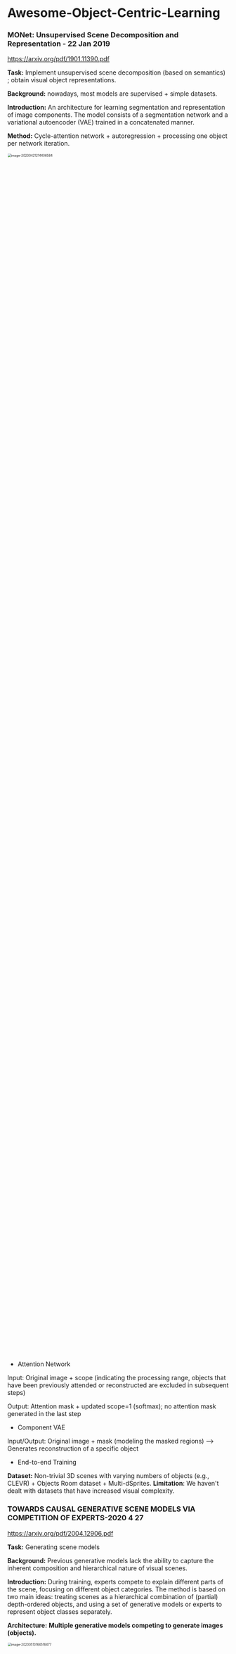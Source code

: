 # Awesome-Object-Centric-Learning
### MONet: Unsupervised Scene Decomposition and Representation - 22 Jan 2019

https://arxiv.org/pdf/1901.11390.pdf

**Task:** Implement unsupervised scene decomposition (based on semantics) ; obtain visual object representations.

**Background:** nowadays, most models are supervised + simple datasets.

**Introduction:** An architecture for learning segmentation and representation of image components. The model consists of a segmentation network and a variational autoencoder (VAE) trained in a concatenated manner.

**Method:** Cycle-attention network + autoregression + processing one object per network iteration.

<img src="https://github.com/Cmy61/Awesome-Object-Centric-Learning/blob/main/image/image-20230421214406584.png" alt="image-20230421214406584" width="70%" hight="70%"  style="zoom:50%;" />

* Attention Network

Input: Original image + scope (indicating the processing range, objects that have been previously attended or reconstructed are excluded in subsequent steps)

Output: Attention mask + updated scope=1 (softmax); no attention mask generated in the last step

* Component VAE

Input/Output: Original image + mask (modeling the masked regions) --> Generates reconstruction of a specific object

* End-to-end Training


**Dataset:** Non-trivial 3D scenes with varying numbers of objects (e.g., CLEVR) + Objects Room dataset + Multi-dSprites. 
**Limitation**: We haven't dealt with datasets that have increased visual complexity.

### TOWARDS CAUSAL GENERATIVE SCENE MODELS VIA COMPETITION OF EXPERTS-2020 4 27

https://arxiv.org/pdf/2004.12906.pdf

**Task:** Generating scene models

**Background:** Previous generative models lack the ability to capture the inherent composition and hierarchical nature of visual scenes.

**Introduction:** During training, experts compete to explain different parts of the scene, focusing on different object categories. The method is based on two main ideas: treating scenes as a hierarchical combination of (partial) depth-ordered objects, and using a set of generative models or experts to represent object classes separately.

**Architecture:** **Multiple generative models competing to generate images (objects).**

<img src="https://github.com/Cmy61/Awesome-Object-Centric-Learning/blob/main/image/image-20230513164516477.png" alt="image-20230513164516477" width="70%" hight="70%"  style="zoom:50%;" />

**ECON (Expert Competing Object Networks)** contains multiple experts (generative modules). Each expert includes:

* Attention Network: The attention network is used to select the regions of interest in the image. It calculates the probability of each region belonging to a specific object category, determining which image regions the generative module should focus on.
* Encoder: The encoder maps the image within the selected regions to a latent encoding representation, denoted as z. The encoder learns to transform image information into a representation in the latent space for subsequent generation and inference.
* Decoder: The decoder receives the latent encoding z and generates the reconstruction of the object and its unmasked shape mt. The decoder is responsible for generating specific objects along with their shape information.

The optimal generative module is selected through a **competitive mechanism:**

* In each inference step t = T, ..., 1, all generative modules kt are applied to the current input (x, st).
* The winner ^kt is obtained through a competitive objective function.
* The reconstructed scene components are generated using the winning generative module ˆkt.
* The winning generative module is updated using gradient steps.

**Dataset:** Experiments were conducted on synthetic data composed of colored 2D objects  (triangles, squares, and circles) arranged with different occlusions. 

### GENESIS: GENERATIVE SCENE INFERENCE AND SAMPLING WITH OBJECT-CENTRIC LATENT REPRESENTATIONS - 23 Nov 2020（International Conference on Learning Representations）

https://arxiv.org/pdf/1907.13052.pdf

**Task:** Scene generation model.
**Introduction:** GENESIS is the first object-centric rendering 3D scene generation model and it is capable of decomposing and generating scenes by capturing the relationships between scene components.

**Method:** GENESIS generative model allows parallel encoding and decoding.

<img src="https://github.com/Cmy61/Awesome-Object-Centric-Learning/blob/main/image/image-20230422155141489.png" alt="image-20230422155141489" width="70%" hight="70%"  style="zoom:50%;" />


**Dataset:** Colorful Multi-dSprites, GQN dataset, ShapeStacks. **Task:** Given a starting image and a target image, search for the best sequence of actions (how to move objects) to achieve the target image.

### Object-centric Forward Modeling for Model Predictive Control-2020

**Task**: Given the start image and the target image, search for the best sequence of actions (how to move the object) to get the target image
**Introduction:** A method for learning object-centric forward models that can be used for planning a sequence of actions to achieve long-term goals. Each object has an explicit spatial position and implicit visual features, and learn to use random interactive data to model action effects.

**Method:** **Obtain objects, predict the next representation (continuously correcting) based on the action it will take.**

<img src="https://github.com/Cmy61/Awesome-Object-Centric-Learning/blob/main/image/image-20230501181027189.png" alt="image-20230501181027189" width="70%" hight="70%" style="zoom:50%;" />

 **Object-centric representation:**

* Object-level representation (xtn): Each object is represented as a tuple combining position (btn) and visual feature (ftn).

**Object-centric forward model:** It predicts the representation of each object at the next time step t+1, based on the current object representation xtn and the action to be executed at+1, denoted as {xt+1 n}. Equation:  --> Achieve prediction.

* Forward model p: Predict future states (multiple iterations), Interaction Network model.
* Decoder: To further regularize features and encode meaningful visual information, decodes into pixels (used for supervision and to regulate the quality of feature encoding).
* Planning through forward models.
* Robust closed-loop control through correction modeling: To prevent significant deviations in long-term planning, introduce a correction model that updates the predicted positions based on new observed images.

**Dataset:** Synthetic environments in MuJoCo and real Sawyer robot (as the paper addresses how to make the robot prepare and adjust objects to reach a target position).


### SPACE:UNSUPERVISED OBJECT-ORIENTED SCENE - 15 Mar 2020

https://arxiv.org/pdf/2001.02407.pdf

**Task:** Multi-object scene decomposition (scene representation).

**Background:** Previous unsupervised learning methods for object-centric scene representation had limited scalability and faced obstacles in modeling real-world scenes.

**Introduction:** A generative latent variable model called SPACE is proposed, which provides a unified probabilistic modeling framework that combines the best spatial attention and scene mixture methods.

**Method:** **SPACE = Foreground Module + Background Module; Foreground and background are learned separately, and then combined to form the entire image.**

<img src="https://github.com/Cmy61/Awesome-Object-Centric-Learning/blob/main/image/image-20230421205602861.png" alt="image-20230421205602861" width="70%" hight="70%"  style="zoom:50%;" />

* Foreground Module: Models the foreground as structured latent variables (dividing the image into multiple cells, each cell modeling an object in the scene, each cell associated with a set of latent variables), which are used to compute foreground image components and finally combine them into an average foreground image.
* Background Module: Models the mixture probability πk and RGB distribution separately to model background components.

**Dataset:** Atari, 3D-Rooms 

### RELATE: Physically Plausible Multi-Object Scene Synthesis Using Structured Latent Spaces-2020

**Task:** Physically synthesizing multi-object scenes (generating images from given scene descriptions such as object positions, shapes, and appearances)+target scene editing+unsupervised model. 
**Background:** Image generation is typically achieved through Generative Adversarial Networks (GANs), where the generated images are realistic but **the parameterized random vectors behind them are not interpretable**.

**Introduction:** A model for learning to generate physically plausible scenes and videos with multiple interacting objects. RELATE combines object-centric GAN formulation with a model that explicitly specifies the relationships between individual objects. RELATE emphasizes the relationships between individual objects. The paper introduces a spatial relational network to enhance object interactions.

**Method:**

<img src="https://github.com/Cmy61/Awesome-Object-Centric-Learning/blob/main/image/image-20230425114833812.png" alt="image-20230425114833812" width="70%" hight="70%"  style="zoom:50%;" />

* Interaction Module: Computes physically plausible relationships between objects and the relationships between objects and the background, considering spatial correlations to make the generated images more realistic.
* Scene Synthesis and Rendering Module: Samples foreground and background, aggregates them into a tensor, and generates images.
  * Appearance Parameter Sampling: Random appearance parameter sampling Z is performed for each foreground object and the background, assuming that the appearances of different objects are independent of each other.
  * Appearance Mapping: Each sampled appearance parameter is mapped to a tensor Ψ using two separate decoder networks.
  * Pose Parameters (Translation Parameters): To obtain the positions of foreground objects, RELATE also samples a 2D translation parameter θ for each foreground object, representing the object's position in the scene, which is geometrically interpretable.
  * Scene Composition: All foreground objects and background objects are aggregated into a scene tensor W, which is composed into an overall scene tensor using element-wise maximum (or sum) pooling, denoted as scene tensor W(θ,Z).
  * Scene Rendering: Uses a decoder network to render the synthesized scene tensor into an image.
* Modeling Relationships in Scene Composition: **Captures the relational information between objects to achieve image generation.**
  * The model samples a set of K independently and identically distributed translation vectors ˆΘ.
  * The sampled vectors are corrected through a correction network (Θ := Γ( ˆΘ, Z)) to obtain the corrected translation vectors Θ. (By using the correction network Γ, the pose parameters θk of objects can be corrected based on the pose parameters and appearance parameters of other objects, thereby establishing correlations between objects.)
* Applications:
  * Scenes with a natural order (a special case of the model): Modifying parameters.
  * Modeling dynamic scenes.
* Training Objective: The training objective of the model consists of two high-fidelity losses and a structural loss + a position regressor network.

**Dataset:** BALLSINBOWL, CLEVR (cluttered desktop), ShapeStacks (block stacking), REALTRAFFIC

**Applications:** RELATE has the ability to change the background and appearance of individual objects. RELATE can also modify the position of individual objects.

**Limitations:** The model is highly sensitive to the camera's perspective range in the scene, and it cannot accurately capture the variations in appearance introduced by significant changes in the viewpoint throughout a sequence.

### Object-Centric Image Generation from Layouts-2020.12.3

https://arxiv.org/pdf/2003.07449.pdf

**Task:** Generating complex scenes with multiple objects.

**Introduction: Layout to image generation with Object-Centric GAN (OC-GAN):** This approach relies on a novel Scene Graph Similarity Module (SGSM) in the image generation process.

**Problem addressed:** The OC-GAN architecture addresses two issues in previous architectures: (1) generated fake objects lacking corresponding bounding boxes in the layout, and (2) overlapping bounding boxes in the layout leading to merged objects in the generated images.

<img src="https://github.com/Cmy61/Awesome-Object-Centric-Learning/blob/main/image/image-20230427212441509.png" alt="image-20230427212441509" width="50%" hight="50%"  style="zoom:50%;" />

**Knowledge:**

* Scene Graph Similarity Module (SGSM): Improves the fidelity of generated image layouts. The SGSM module calculates the similarity between the scene graph and the generated image, providing fine-grained matching-based supervision between the positional scene graph and the generated image.

<img src="https://github.com/Cmy61/Awesome-Object-Centric-Learning/blob/main/image/image-20230427215018552.png" alt="image-20230427215018552" width="30%" hight="30%"  style="zoom:50%;" />

* Instance-aware conditioning: Helps the model map overlapping conditional semantic masks to individual object instances by introducing instance boundary information. This makes it easier for the model to distinguish unique object instances.

<img src="https://github.com/Cmy61/Awesome-Object-Centric-Learning/blob/main/image/image-20230429205537094.png" alt="image-20230429205537094" width="30%" hight="30%"  style="zoom:50%;" />

**Method: GAN with Layout as a Cue**

* Model Architecture: The OC-GAN model is based on the GAN framework.

  <img src="https://github.com/Cmy61/Awesome-Object-Centric-Learning/blob/main/image/image-20230427214526498.png" alt="image-20230427214526498" width="70%" hight="70%"  style="zoom:50%;" />

  * The Generator module generates images conditioned on the ground truth layout. It is constructed based on a classical residual architecture.
  * The Discriminator predicts whether the input image is real or generated. The Discriminator has an additional component that distinguishes the objects present in the input image blocks corresponding to the object bounding boxes in the ground reality layout.
    * Object Discriminator: Determines if the objects in the generated image are similar to those in the real image.
    * Patch Discriminator: Determines if the local regions of the input image are consistent with the layout in the real image.

**Dataset:** COCO-Stuff, Visual Genome.

### SIMONe: View-Invariant, Temporally-Abstracted Object Representations via Unsupervised Video Decomposition-2021

https://arxiv.org/pdf/2106.03849.pdf

**Task:** View synthesis and instance segmentation, learning object representation, attributes

**Background:** When inferring scene structure and features, it is necessary to simultaneously estimate the agent's position/viewpoint information. These two variables jointly affect the agent's observation results, making simultaneous inference a challenging problem.

**Introduction:** An unsupervised variational method is proposed to solve this problem. By leveraging shared structures existing across different scenes, the model learns to infer (separate) two sets of latent representations (separating scene structure from viewpoint information) from only RGB video input: a set of "object" latent representations corresponding to time-invariant object-level content of the scene, and a set of "frame" latent representations corresponding to globally varying elements over time, such as viewpoint.

<img src="https://github.com/Cmy61/Awesome-Object-Centric-Learning/blob/main/image/image-20230511173729904.png" alt="image-20230511173729904" width="50%" hight="50%"  style="zoom:50%;" />

As shown in the figure: by combining the latent representations of specific combinations of object appearances and frames from different sequences, it is possible to generate rendering results with different viewpoints but consistent scenes (as observed in the image on the right, revealing changes in camera pose and lighting).

**Method:** Separate scene structure from viewpoint information and reconstruct the image.

<img src="https://github.com/Cmy61/Awesome-Object-Centric-Learning/blob/main/image/image-20230511174058205.png" alt="image-20230511174058205" width="50%" hight="50%"  style="zoom:50%;" />

* Latent structure and generation process

  * Latent structure: The model uses a set of object latent variables (O) and a set of frame latent variables (F) to represent the scene. The object latent variables remain constant throughout the sequence, while the frame latent variables capture time-varying information.

  * Generation process: Use latent vectors to generate images.

Decoder: We independently decode each pixel, and the pixel-level decoder takes sampled latent variables, pixel coordinates, and time steps as inputs. The decoder's architecture can be MLP or 1x1 CNN.

**Dataset**: Objects Room 9 + CATER (moving camera) + Playroom

### ROOTS: Object-Centric Representation and Rendering of 3D Scenes-2021

https://arxiv.org/pdf/2006.06130.pdf

**Task:** Learn to build modular and compositional 3D object models from partial scene images (observing only partial images of the scene and learning how to construct complete 3D scenes)

**Introduction:** In this paper, a probabilistic generative model is proposed to learn to build modular and compositional 3D object models from partial observations of multi-object scenes. This is achieved through a novel nested autoencoder architecture.

**Method:** Learn and infer 3D center coordinates, infer object-level 3D appearance representation, and generate 3D images from 2D images captured from multiple viewpoints.

<img src="https://github.com/Cmy61/Awesome-Object-Centric-Learning/blob/main/image/image-20230424212320618.png" alt="image-20230424212320618" width="70%" hight="70%"  style="zoom:50%;" />

* Encoder:

  Extract object regions from each scene image and group them into object-level contexts. The key idea is to first infer the center position of each object in 3D coordinates. The encoder takes 2D images from multiple viewpoints as input.

  - Scene encoder: Obtain scene representation. The model encodes the contextual set into the 3D spatial structure of the scene and infers the 3D positions of each object in 3D space.
    - Input: Context observation
    - Output: Scene representation ψ

  - Attention grouping: Identify the image regions corresponding to the same object in different observation images.

    ψ is reshaped into a feature map in 3D space, from which the 3D center positions of each object are inferred and the image regions of each object are recognized across viewpoints.

  - Object-level GQN: Infer object-level 3D appearance representation zwhat.

* Decoder：Decode into complete 3D images.
  * Object renderer: For each object n, given its 3D appearance representation zwhat n and a query viewpoint vq, ROOTS can generate a 4-channel (RGB+Mask) image that describes the 2D appearance of the object from the vq viewpoint.
  * Scene synthesizer: Combine the image layers of each object to generate a complete scene image (3D image).

**Applications:**

* Since object position and appearance are separated in the learned object model, manipulating the latent position allows us to **move objects** without changing other factors (such as object appearance).
* Composability. Once the object model is learned, it can be **reconfigured** to form new scenes beyond the training distribution.
* Object model. By applying the object renderer to zwhat n and a set of query viewpoints, the object model learned in Figure 4A is further visualized.
* Scene generation. Similar to GQN, ROOTS can generate target observation results for a given scene from arbitrary query viewpoints.

**Dataset:** ShapeNet, MSM


### Self-supervised Video Object Segmentation by Motion Grouping-2021

https://arxiv.org/pdf/2104.07658.pdf

**Task:** (Single moving) object segmentation (in videos) + self-supervised + motion (optical flow)

**Introduction:** The system is able to segment objects by leveraging motion cues (i.e., motion segmentation). To achieve this, a simple variant of Transformer is introduced to segment optical flow frames into primary objects and the background, and it is self-supervised.

**Method:** (1) A CNN encoder for extracting compact feature representations, (2) an iterative binding module with learnable queries that acts similar to soft clustering, assigning each pixel to a motion group, (3) a CNN decoder that decodes each query individually into full-resolution layer outputs.

<img src="https://github.com/Cmy61/Awesome-Object-Centric-Learning/blob/main/image/image-20230423155438041.png" alt="image-20230423155438041" width="70%" hight="70%"  style="zoom:50%;" />

* CNN encoder:
  * Input: Precomputed optical flow between two frames
  * Output: Lower-resolution feature map
* Iterative binding:
  * Input: Feature map + two learnable query slots (representing foreground and background)
  * Output: Updated query slots
  * Purpose: Group image regions into individual entities, where pixels moving at the same rate in the same direction should be grouped together (grouping pixel regions with similar motion into a single entity to identify moving objects)
* CNN decoder
  * Input: Slot vectors broadcasted onto a 2D grid
  * Output: Outputs at the original resolution (including (unnormalized) single-channel alpha mask and reconstructed flow field)

**Limitations:**

* Firstly, existing benchmarks are mainly limited to motion segmentation into foreground and background, so the researchers chose to use two slots in this paper (equivalent to recognizing only one object).
* Secondly, only motion (optical flow) was explored as input, which significantly limits the model's ability to segment objects in the absence of motion information or in incomplete flows ; however, the self-supervised video object segmentation objective also applies to two-stream methods, so RGB can be incorporated.
* Thirdly, when the optical flow has noise or low quality, the current method may fail; in such cases, joint optimization of the flow refinement and segmentation can be a possible way forward.
* Motion segmentation in real-world scenarios, such as predator or prey, may require fast processing. The model runs at over 80fps at low resolution (possibly sacrificing some accuracy).

**Dataset**: MoCA, DAVIS2016, SegTrackv2, FBMS59


### Unsupervised Object-Level Representation Learning from Scene Images-2021

https://arxiv.org/pdf/2106.11952.pdf

**Background:** The success of contrastive self-supervised learning heavily relies on the object-centric prior provided by ImageNet, where different augmented views of the same image correspond to the same object. However, when pretraining on more complex scene images with many objects, the results are not as effective.

<img src="https://github.com/Cmy61/Awesome-Object-Centric-Learning/blob/main/image/image-20230505205043501.png" alt="image-20230505205043501" width="70%" hight="70%"  style="zoom:50%;" />

**Introduction:** This paper proposes a multi-stage framework for unsupervised object-level representation learning, leveraging image-level self-supervised pretraining as a prior for discovering object-level semantic correspondences in scene images. Specifically, it first utilizes an unsupervised region proposal algorithm to extract potential object-based regions in the scene images. Then, a region correspondence generation scheme is proposed to discover corresponding object instances for the proposed regions in the embedding space using a pretrained model from image-level contrastive learning. Finally, the obtained object-instance pairs are used to construct positive sample pairs for object-level representation learning.

**Applications:** Several cross-image object-instance pairs and visual correspondences are discovered, with a focus on improving representation learning through high-quality correspondences.

<img src="https://github.com/Cmy61/Awesome-Object-Centric-Learning/blob/main/image/image-20230505205410754.png" alt="image-20230505205410754" width="70%" hight="70%"  style="zoom:50%;" />

**Method:** The ORL extends the existing image-level contrastive learning framework to the object level by leveraging instance discrimination priors. The process involves several contrastive learning modules in Stage 1 and Stage 3.

* Image-level pretraining: Obtains an unsupervised pretrained model from image-level tasks to learn global information and visual features of images.
* Correspondence discovery: Utilizes the pretrained model to find other images in the training set most similar to each image, forming image pairs. Then, potential object regions of interest (RoIs) that may contain objects are generated through unsupervised region proposal algorithms.
* Object-level pretraining: The BYOL framework performs object-level representation learning. Further pretraining is performed on the RoIs using image pairs to learn more semantically and object-related representations. (The aim is to have similar objects, such as cars, closer in the embedding space for better learning. )

### GENESIS-V2: Inferring Unordered Object Representations without Iterative Refinement-jan 2022

https://arxiv.org/pdf/2104.09958.pdf

**Task**:The tasks involved are unsupervised image segmentation and object-centric scene generation, reasoning about discrete objects in the environment, and predicting or imagining a set of object behaviors.
**Background:** Current methods are limited to visually less complex simulated and real-world datasets. Additionally, object representation is often inferred using RNN, which doesn't scale well to large images with potentially many objects. It also requires prior initialization of a fixed number of object slots.

**Introduction:** This work proposes an embedding-based approach similar to iterative refinement but without the need for prior initialization of a fixed number of clusters. It can infer a variable number of object representations without using RNN or iterative optimization (using IC-SBP method).

**Method:** The model is based on a probabilistic graphical model with an autoencoder. +The object representation is based on IC-SBP (with a focus on IC-SBP).

<img src="https://github.com/Cmy61/Awesome-Object-Centric-Learning/blob/main/image/image-20230422155141489.png" alt="image-20230422155141489" width="70%" hight="70%"  style="zoom:50%;" />

IC-SBP clusters pixel embeddings into a variable number of soft attention masks. The algorithm involves sampling pixel locations not yet assigned to clusters, creating soft or hard clusters based on the distances between the embedding of the selected pixel location and all other pixel embeddings, and repeating this process until all pixels are explained or a stopping condition is reached. The output of the algorithm is a set of normalized attention masks (clusters) for k objects. **IC-SBP differs from iterative refinement as it doesn't require prior initialization of a fixed number of clusters.**

<img src="https://github.com/Cmy61/Awesome-Object-Centric-Learning/blob/main/image/image-20230503220254183.png" alt="image-20230503220254183" width="70%" hight="70%"  style="zoom:50%;" />

**Dataset:** ObjectsRoom, ShapeStacks, Sketchy, MIT-Princeton Amazon Picking Challenge (APC) 2016 object segmentation dataset. 


### ILLITERATE DALL-E LEARNS TO COMPOSE-2022-mar-14

https://arxiv.org/pdf/2110.11405.pdf

**Task**:The tasks include systematizing zero-shot image generation without text, generating complex images composed of multiple objects, and constructing novel scenes, synthetic generation, and image reconstruction.
**Background:** DALL·E requires a dataset of text-image pairs, and composability is provided by the text. In contrast, object-centric representation models like Slot Attention can learn compositional representations without text prompts. However, unlike DALL·E, their systematic generalization capability for zero-shot image generation is very limited.

**Introduction:** A simple but novel slot-based autoencoder architecture called SLATE is proposed to combine the strengths of both models: learning object-centric representations and allowing systematic generalization in zero-shot image generation without text. Therefore, this model can also be seen as a text-blind DALL·E model. It is unsupervised and does not require annotations.

**Knowledge:** DALL·E has recently demonstrated the capability of systematically generalizing zero-shot image generation. Trained on a dataset of text-image pairs, it can generate plausible images even from unfamiliar text prompts such as "avocado chair" or "lettuce hedgehog," which is a form of systematic generalization in the text-to-image domain.

<img src="https://github.com/Cmy61/Awesome-Object-Centric-Learning/blob/main/image/image-20230429215214103.png" alt="image-20230429215214103" width="70%" hight="70%"  style="zoom:50%;" />

DALL-E: Input text units serve as composable units, and the generated images exhibit consistency.

Slot Attention: Object slots serve as composable units, but the generated images lack consistency.

SLATE: Like Slot Attention, our model is not supervised based on text, and like DALL·E, it generates novel image compositions with global consistency.

**Method:**

**Using a Transformer as our image decoder while replacing text prompts with slot prompts extracted from concepts** to enhance the use of compositional biases in the image decoder learned from a library of images constructed from a given set.

* Using dVAE to obtain image tokens

  * Purpose: To downsample high-resolution images (converting high-dimensional representation to low-dimensional), making Transformer training more efficient.
  * Steps: Splitting input image into patches xi -> xi as input to the encoder, obtaining log probability distribution oi -> sampling of relaxed one-hot encoding zsoft i (tokens) for patch i -> obtaining patch reconstruction through the decoder.

  <img src="https://github.com/Cmy61/Awesome-Object-Centric-Learning/blob/main/image/image-20230512203953486.png" alt="image-20230512203953486" width="50%" hight="50%"  style="zoom:50%;" />

* Inference of object slots:

  * Purpose: Infer the position and content information of objects from the input image to generate object slots.
  * Steps: Mapping tokens zi to embedding vectors using a dictionary -> Fusion of patch content and position information to obtain ui (adding the embedding vector of each patch with the corresponding position embedding vector, ui contains content and position information of the patch) -> Passing ui as input to the slot attention to obtain slots S and attention maps A.

  <img src="https://github.com/Cmy61/Awesome-Object-Centric-Learning/blob/main/image/image-20230512204630726.png" alt="image-20230512204630726" width="50%" hight="50%"  style="zoom:50%;" />

* Reconstruction using Transformer

  * Reconstructing the input image
  * Obtaining S, ˆoi -> obtaining estimated values of DVAE tokens ˆzi -> obtaining reconstructed values of image patches ˆxi through the decoder gθ -> combining ˆxi to form the reconstructed image ˆx

  <img src="https://github.com/Cmy61/Awesome-Object-Centric-Learning/blob/main/image/image-20230512205336070.png" alt="image-20230512205336070" width="50%" hight="50%"  style="zoom:50%;" />

**Dataset:** CLEVR-Mirror (developed from the CLEVR dataset), Shapestacks, Bitmoji, Textured MNIST, CLEVRTex, and CelebA.


### Simple Unsupervised Object-Centric Learning for Complex and Naturalistic Videos-2022-may

https://arxiv.org/pdf/2205.14065.pdf

**STEVE: Video Slot Transformer**

**Task:** Unsupervised handling of various complex and natural videos.

**Background:** Previous works have been proven to be applicable only to toy or synthetic images_videos, or even if they can handle complex images_videos, they require some supervision on the initial frames, such as optical flow or annotations.

**Introduction:** In this paper, STEVE is proposed, an unsupervised model for object-centric learning in videos. This is achieved without adding too much complexity to the model architecture or introducing new objectives or weak supervision, primarily leveraging a **Transformer-based slot decoder**.

Preliminaries: Two Decoders

* Hybrid Decoder: In this approach, the decoder decodes each slot separately using decoding functions gRGB θ and gmask θ to obtain the object image x and alpha mask m, respectively. Then, the decoded target images are weighted summed to obtain the complete image, and these decoders are implemented using CNNs. The key limitation is that it has never been successful in handling scenes with high visual complexity, such as natural images.
* Autoregressive Slot Transformer Decoder (SLATE): It is argued that the hybrid decoder severely restricts the interaction between slots and the quality of reconstruction, and a powerful autoregressive decoder based on Transformer conditioned on slots should be used. **(Used in this model)**

**Method:**

Three main components: ① Image Encoder based on CNN ② Recurrent Slot Encoder, which updates slot representations using a recurrent neural network (RNN) ③ Slot Transformer **Decoder** (SLATE).

* Image Encoder: Obtains feature representations based on frames.
* Recurrent Slot Encoder: Takes the slot representation st-1 from the previous time step and the feature map xt of the current frame as input and updates the slot representation from st−1 to st. (Rough process)
* Slot Transformer Decoder: Reconstructs the current frame xt using the slot representation st. (By learning to autoregressively predict a sequence of discrete tokens in a frame.) For this reconstruction, each frame xt is treated as a sequence of discrete labels provided by a discrete VAE encoder. Given the slot st, the slot transformer decoder learns to autoregressively predict this sequence of labels by minimizing the cross-entropy loss.

<img src="https://github.com/Cmy61/Awesome-Object-Centric-Learning/blob/main/image/image-20230524191929722.png" alt="image-20230524191929722" width="50%" hight="50%"  style="zoom:50%;" />

<img src="https://github.com/Cmy61/Awesome-Object-Centric-Learning/blob/main/image/image-20230502205847839.png" alt="image-20230502205847839" width="50%" hight="50%"  style="zoom:50%;" />


Training: <img src="https://github.com/Cmy61/Awesome-Object-Centric-Learning/blob/main/image/image-20230502210105114.png" alt="image-20230502210105114" width="20%" hight="20%"  style="zoom:50%;" /> (Cross-entropy loss (CE) is used to train the slot-transformer decoder, and the discrete VAE (dvae) is used to train the discrete encoder and decoder for better slot representations.)

Datasets: CATER, CATERTex, MOVi-Solid, MOVi-Tex, MOVi-D, and MOVi-E


### ROBUST AND CONTROLLABLE OBJECT-CENTRIC LEARNING THROUGH ENERGY-BASED MODELS-oct-2022

https://arxiv.org/pdf/2210.05519.pdf

**Task:** Object Representation

**Introduction:** EGO is proposed as a method to learn object-centric representations using an energy-based model. By utilizing off-the-shelf self-attention blocks in Transformers to form permutation-invariant energy functions, we can infer object-centric latent variables using gradient-based MCMC methods, where permutation equivariance is automatically ensured.

<img src="https://github.com/Cmy61/Awesome-Object-Centric-Learning/blob/main/image/image-20230504202911236.png" alt="image-20230504202911236" width="70%" hight="70%"  style="zoom:50%;" />

**Method:** The goal of this method is to learn a mapping from visual observations x to a set of vectors {zk} that describe objects. We adopt an encoder-decoder architecture, where our EGO module serves as the encoder, transforming unstructured observations into structured object representations. EGO is actually designed to learn a mapping relationship between images and object representations.

* Energy Function: Used to measure the similarity or dissimilarity between the given observation data and latent variables. It takes the observation x and a single latent variable zk as inputs and outputs a scalar energy value that quantifies the confidence of zk representing the presence of a target object in the visual scene x. (This energy function is learned by a neural network and needs continuous learning.)
* Gradient-based MCMC Sampling: In order to infer the object-centric latent variable set z from the input x, we initialize z0 randomly from a simple prior distribution and iteratively update the latent variables.
* EGO uses MCMC to obtain latent variables z and then calculates the energy function between x and z.

**Specific Steps: Randomly initialize latent representation -> Update latent representation using energy function and gradient-based MCMC sampling method (Zt+1 involves Zt) -> Obtain zt+1 latent representation -> Iterate in a loop**

<img src="https://github.com/Cmy61/Awesome-Object-Centric-Learning/blob/main/image/image-20230511213742520.png" alt="image-20230511213742520" width="70%" hight="70%"  style="zoom:50%;" />

**Datasets:** CLEVR (Johnson et al., 2017), MultidSprites (Matthey et al., 2017), Tetrominoes (Greff et al., 2019), CLEVR-6


### Object-centric Learning with Cyclic Walks between Parts and Whole-2023 feb

https://arxiv.org/pdf/2302.08023.pdf

**Introduction:** We propose a cyclic walk between perceptual features extracted from CNN or Transformers and object entities. First, slot attention is used to obtain slot representations. Then, based on pairwise similarity between perceptual features (referred to as "parts") and slot-bound object representations (referred to as "wholes"), entity-feature correspondences are established along high transition probabilities. **Without a decoder, we propose cyclic walks on static images. Slot representations -> Cyclic Walk** Unsupervised.

<img src="https://github.com/Cmy61/Awesome-Object-Centric-Learning/blob/main/image/image-20230504215845974.png" alt="image-20230504215845974" width="40%" hight="40%"  style="zoom:50%;" />

Cyclic Walks:

<img src="https://github.com/Cmy61/Awesome-Object-Centric-Learning/blob/main/image/image-20230505200203629.png" alt="image-20230505200203629" width="60%" hight="60%"  style="zoom:50%;" />

("Parts" refer to feature vectors of non-overlapping image patches extracted from the input image, while "wholes" refer to object-centric representations.) (The cyclic walks process is similar to the interaction between wholes and parts in the part-whole theory, allowing the model to learn more accurate and robust representations of entity features and their correspondences.)

**Knowledge:**

* Pretrained self-supervised visual transformer DINO: Extracts feature vectors x from images, where each image is processed into non-overlapping patches, and each patch is projected into a feature embedding.

* Slot attention: Obtains slot representations of objects, denoted as ^s.

**Conventional** object-centric learning models use either decoder-based or transformer-based decoders to decode images from slots. The training objective of the model is to minimize the mean squared error loss between the decoder output and the original image at the feature or pixel level.

* Contrastive Random Walks: a and b are feature maps extracted from video frames using CNN or Transformers. The adjacency matrix is calculated (This matrix is used to construct a directed graph where each node corresponds to a feature. Exploring on the graph using random walks can learn relationships between features.)
* <img src="https://github.com/Cmy61/Awesome-Object-Centric-Learning/blob/main/image/image-20230505201622589.png" alt="image-20230505201622589" width="50%" hight="50%"  style="zoom:50%;" />


**Method: slot attention + static walks (updating slot representations iteratively)**

* Image feature extractor DINO + Obtain slot representations using SLOT ATTENTION

* Whole-Parts-Whole Cyclic Walks introduce two directions of cyclic walks: (a) from wholes to parts and back to wholes (W-P-W walk) and (b) from parts to wholes and back to parts (P-W-P walk), **to learn more accurate feature representations.**

  * W-P-W Cyclic Walks: As a supervisory signal for object-centric representation learning, x is parts, and ^s is wholes.
  * <img src="https://github.com/Cmy61/Awesome-Object-Centric-Learning/blob/main/image/image-20230505202512586.png" alt="image-20230505202512586" width="40%" hight="40%"  style="zoom:50%;" />

Loss term: <img src="https://github.com/Cmy61/Awesome-Object-Centric-Learning/blob/main/image/image-20230505202546333.png" alt="image-20230505202546333" width="20%" hight="20%"  style="zoom:50%;" />

* P-W-P Cyclic Walks: While W-P-W walks enhance the diversity of slot bases, there exists an ill-posed case where a finite set of slot bases cannot cover all semantic content of an image.

<img src="https://github.com/Cmy61/Awesome-Object-Centric-Learning/blob/main/image/image-20230505202832391.png" alt="image-20230505202832391" width="20%" hight="20%"  style="zoom:50%;" />

 <img src="https://github.com/Cmy61/Awesome-Object-Centric-Learning/blob/main/image/image-20230505202856862.png" alt="image-20230505202856862" width="25%" hight="25%"  style="zoom:50%;" />


**Datasets:** Stanford Dogs, Stanford Cars, CUB 200 Birds, and Flowers as benchmark datasets. Pascal VOC 2012 and COCO 2017, COCO Stuff-27, and COCO Stuff-3.

**Experimental Contents:** Unsupervised object discovery, unsupervised semantic segmentation.

### Object-Centric Slot Diffusion-2023 mar 20

https://arxiv.org/pdf/2303.10834.pdf

**Background:** Making object-centric learning applicable to complex natural scenes remains a major challenge.

**Introduction:** A new object-centric learning model, LSD, is proposed. 1⃣️From the perspective of object-centric learning, it replaces the traditional slot decoder with a latent **diffusion model** conditioned on object slots. 2⃣️From the perspective of the diffusion model, it is the first unsupervised compositional conditional diffusion model that does not require supervised annotations like text descriptions to learn compositions.

**Method: Encoder (consistent with traditional, obtains slot representations), Decoder using diffusion modeling (reconstructing images)**

<img src="https://github.com/Cmy61/Awesome-Object-Centric-Learning/blob/main/image/image-20230423192405624.png" alt="image-20230423192405624" width="70%" hight="70%"  style="zoom:50%;" />

* Encoder: Encodes the image into slot representations (slot attention).

* Decoder: Used to reconstruct the image given the slot representations S. The diffusion steps are used to denoise the latent variable z0 and generate a clearer reconstruction representation.

  * VQGAN: Transforms into a low-dimensional representation (z0) that can be decoded into a reconstructed image using the VQGAN decoder.
  * LSD Decoder: Utilizes diffusion modeling to reconstruct the latent representation z0 from VQGAN based on the slot representations S. (The decoder in LSD is conditioned on the slot representations S for conditional generation.)
    * Denoising Network: CNN LAYER + Slot-Conditioned Transformer.
      **Image -> Slot Representations -> VQGAN (dimensionality reduction to z0) -> LSD Decoder (denoising to generate latent variable z0) -> VQGAN Decoder (reconstruct into image)**


Applications: Generating synthetic images and allowing editing of existing images by directly modifying the slot representations.

Generating Synthetic Images:

**Image -> Slot Representations -> Clustering into K libraries -> Selecting K slots from the libraries and stacking them to form Scompose -> LSD Decoder (denoising to generate latent variable z0) -> VQGAN Decoder (reconstruct into image)**

Allowing Editing of Existing Images by Directly Modifying Slot Representations:

**Datasets:** FFHQ dataset, CLEVER (overfitting), CLEVR, CLEVRTex, MOVi-C, MOVi-E. Simple image effects are not as good as complex image effects.


### BRIDGING THE GAP TO REAL-WORLD OBJECTCENTRIC LEARNING-2023 mar 6

https://arxiv.org/pdf/2209.14860.pdf

**Background:** Current methods are limited to simulated data or require additional information in the form of motion or depth to successfully discover objects.

**Introduction:** Instead of relying on auxiliary external signals, this approach achieves object-centric representation in a fully **unsupervised** manner by using **reconstruction features as training signals** (introducing additional inductive bias by reconstructing highly homogeneous features within objects). These features can be easily obtained using recent self-supervised learning techniques such as DINO. **dinosaur = slot attention + DINO**

**Method:** Design similar to autoencoder: Module 1 extracts features from the input data (encoder); Module 2 groups them into a set of latent vectors representing slots; Module 3 (decoder) reconstructs some target signals from the latent vectors.

<img src="https://github.com/Cmy61/Awesome-Object-Centric-Learning/blob/main/image/image-20230508211006858.png" alt="image-20230508211006858" width="70%" hight="70%"  style="zoom:50%;" />

The key difference of this approach from other methods is that the task of the decoder is to reconstruct features from self-supervised pretraining, rather than reconstructing the original input.

* Feature Reconstruction as Training Signal: Previously, the task (at least initially) strongly focused on low-level image features such as color statistics. This quickly reduces the reconstruction error, but the generated model does not discover objects beyond the dataset, where objects are mainly determined by different object colors. Minimize the following loss to reconstruct self-supervised features:
* <img src="https://github.com/Cmy61/Awesome-Object-Centric-Learning/blob/main/image/image-20230508211924892.png" alt="image-20230508211924892" width="30%" hight="30%"  style="zoom:50%;" />
* Object-Centric Learning Architecture in the Real World:
  * Encoder: VIK encoder is used to learn feature representations.
  * Slot Attention: We primarily use the original Slot Attention formulation for grouping the set of features into slot vectors, with certain modifications: ① No position encoding is added to the ViT features before Slot Attention. ② A small single hidden layer MLP is added, which transforms each encoder feature before Slot Attention. (Enhances representation learning capability)
  * Feature Decoding: **We apply feature reconstruction instead of image reconstruction as the training objective**. Initially, an **MLP decoder** is used (the final reconstruction result y∈RN×Dfeat is obtained by weighted summing the reconstruction results of all slots), and later a **transformer decoder** is used (the Transformer decoder jointly reconstructs the feature y for all timesteps in an autoregressive manner, maintaining global consistency throughout the reconstruction process).

**Datasets:** MOVi dataset, MOVi-C and MOVi-E variants (with multiple objects), PASCAL VOC 2012 (real dataset with a large object), MS COCO 2017 (real dataset with several tens of objects) + KITTI driving dataset.


### InstMove: Instance Motion for Object-centric Video Segmentation-2023 mar

https://arxiv.org/pdf/2303.08132.pdf

**Task:** Segmentation and tracking of object instances in a given video. The goal is to design a flexible and efficient motion prediction module that can be easily integrated into any existing methods.

**Background:** State-of-the-art video segmentation methods are **sensitive to occlusion and fast motion**, making them susceptible to interference from these factors. Common methods **heavily rely on appearance changes**, which makes it difficult to handle multiple object instances with similar appearances, resulting in poor performance in complex scenes.

**Introduction:** InstMove represents instance motion for object-centric video segmentation. It primarily relies on instance-level motion information that is unaffected by image feature embeddings and has a physically interpretable nature, making it more accurate and robust for occluded and fast-moving objects. It learns dynamic models using a memory network to **predict** the position and shape of objects in the next frame.

**Method:** We utilize an instance mask to indicate the location and shape of the target object and employ an RNN-based module and a memory network to extract motion features from previous masks, store and retrieve dynamic information, and predict the shape information for the next frame based on motion clues.

<img src="https://github.com/Cmy61/Awesome-Object-Centric-Learning/blob/main/image/image-20230510151154704.png" alt="image-20230510151154704" width="70%" hight="70%"  style="zoom:50%;" />
* Memory Network
  * Step 1: **Current instance mask --> Extract current motion pattern z --> Find the most similar motion pattern ^z --> Predict the next state of z based on ^z** (Specifically, the encoder qφ extracts the motion pattern zkt−n:t=qφ(mkt−n:t) given the input. The memory network M stores representative motion patterns vi. When given the input motion pattern zkt−n:t, the attention weight vector wkt−n:t is computed to determine the most matching motion pattern ^z, which represents the motion pattern most similar to the current input zkt−n:t. By utilizing the stored representative motion pattern ^z in the memory bank, it assists in predicting the next state of z.) Train qφ and M.
  * Step 2: **Previous instance mask --> Extract motion pattern z --> Find the most similar motion pattern ^z --> Predict the next state of z based on ^z** (Specifically, the estimated mask mkt−n:t−1 from a target video segmentation method is used as input to predict the mask mkt. Using another encoder pθ, the motion pattern zkt−n:t−1=pθ(mkt−n:t−1) is extracted, converting the previous input mask sequence mkt−n:t−1 into the corresponding motion pattern zkt−n:t−1. Then, using the previously mentioned similar approach, the memory bank is accessed to match zkt−n:t−1 with the learned motion patterns and retrieve the corresponding motion pattern ^zkt−n:t−1.) Train pθ.
* Memory Network Motion Prediction: With the help of the memory network, a RNN-based network is used to predict the target frame mkt.
  * **Input motion mask --> Mask encoder (extract mask features fk) --> Combination of fk and ^z --> Mask decoder (predict target mask mtk)**
* Training:
  * Step 1: We train the encoder qφ and the memory bank M parameters using the input mkt−n:t. Then, ^zk(·) = ^zk(t−n:t) is used to predict the target mask mkt.
  * Step 2: We freeze the parameters of M and feed mkt−n:t−1 to the encoder pθ. We only train the encoder pθ in this step and use ^zk(·) = ^zk(t−n:t−1) for prediction.

**Datasets:** OVIS dataset, YouTubeVIS-Long dataset


### Shepherding Slots to Objects: Towards Stable and Robust Object-Centric Learning-2023

https://arxiv.org/pdf/2303.17842.pdf

**Task:** Object discovery for single image using OCL (Object-Contextual Representations) task.

**Background:** Existing models for single-view images suffer from bleeding issues, where slots capture different objects or objects tangled with the background. This is detrimental for OCL.

**Introduction:** The paper proposes a new OCL framework called SLASH (SLot Attention via SHepherding) to address the bleeding issue by guiding slots to successfully capture objects from random initialization. The key idea is to add two modules, namely **Attention Refining Kernel (ARK)** and **Intermediate Point Predictor and Encoder (IPPE)**, to the slot attention module.

* ARK is a single-channel single-layer convolutional kernel designed to prevent slots from focusing on noisy backgrounds.
* IPPE serves as a guidance to drive the slots towards the correct positions and incorporates positional information into the slots. However, this requires a weak semi-supervised approach.

**Method:** **Add two modules to the slot attention to address the bleeding issue.**

<img src="https://github.com/Cmy61/Awesome-Object-Centric-Learning/blob/main/image/image-20230510212831873.png" alt="image-20230510212831873" width="70%" hight="70%"  style="zoom:50%;" />

In this work, the model needs to provide guidance to the slots on what to attend and what not to attend. **ARK** protects and stabilizes the slots from background noise by reducing noise and solidifying class-object patterns in the attention maps between slots and pixels. **IPPE** guides the slots towards regions where objects might exist by providing positional cues to the slots.

* Slot Attention: The model adds ARK and IPPE modules to the slot attention model.
* ARK: It aims to prevent slots from being distracted by background noise by refining the attention maps between slots and visual features. The specific approach involves introducing inductive biases based on object local density to address this issue. The inductive biases of local density assume that the density of attention values should be higher near the objects and lower outside the objects (denser attention values closer to objects).
* <img src="https://github.com/Cmy61/Awesome-Object-Centric-Learning/blob/main/image/image-20230510213822596.png" alt="image-20230510213822596" width="50%" hight="50%"  style="zoom:50%;" />

(As shown in the upper part, the attention maps generated by Slot Attention exhibit salt-and-pepper noise around the objects.)

* IPPE: It aims to expedite learning "where objects exist." To enable IPPE to understand the position of objects, external supervision related to object positions is introduced (weak semi-supervision).

  * Point Predictor: A 3-layer MLP that predicts the 2D point coordinates of objects in the slots.
  * Point Encoder: A 3-layer MLP that encodes the point coordinates into a Dslot-dimensional vector, which is added to the original slots.

  <img src="https://github.com/Cmy61/Awesome-Object-Centric-Learning/blob/main/image/image-20230511200050337.png" alt="image-20230511200050337"  width="30%" hight="30%"  style="zoom:50%;" />

**Dataset:** CLEVRTEX+PTR +CLEVR6+MOVi-C

